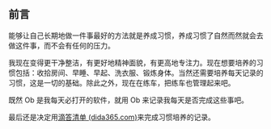 ## 前言

能够让自己长期地做一件事最好的方法就是养成习惯，养成习惯了自然而然就会去做这件事，而不会有任何的压力。

我现在变得更干净整洁，有更好地精神面貌，有更高地专注力。现在想要培养的习惯包括：收拾房间、早睡、早起、洗衣服、锻炼身体。当然还需要培养每天记录的习惯，这是一切的基础。除此之外，现在在练车，把练车也管理起来吧。

既然 Ob 是我每天必打开的软件，就用 Ob 来记录我每天是否完成这些事吧。

最后还是决定用[滴答清单 (dida365.com)](https://www.dida365.com/webapp/#p/660d7014e4b0e7a164123bf1/tasks/660d737d3e83fc39dc1bf9b0)来完成习惯培养的记录。
